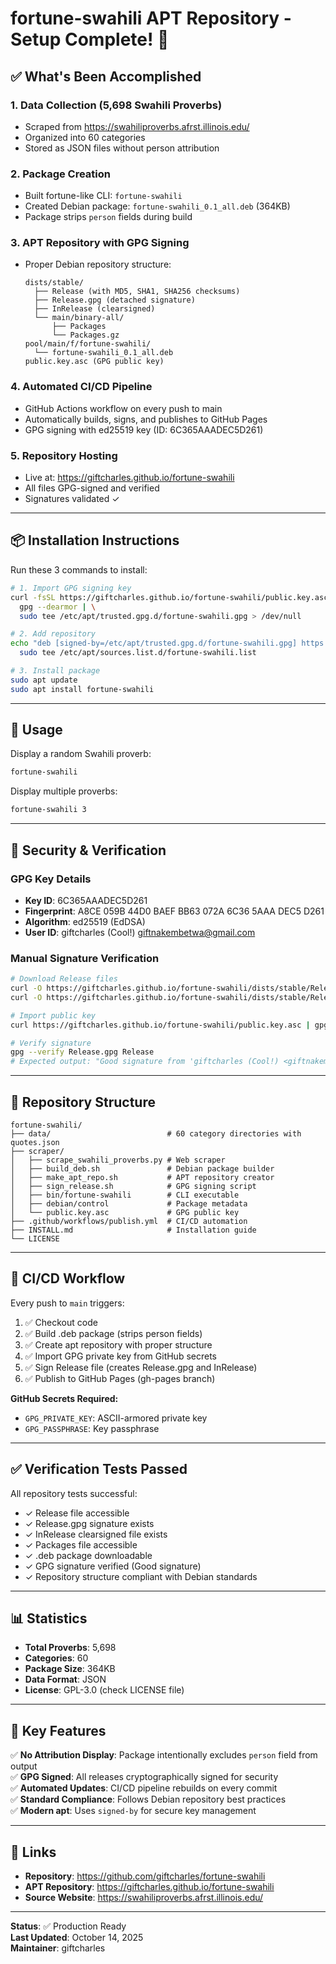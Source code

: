 # fortune-swahili APT Repository - Setup Complete! 🎉

## ✅ What's Been Accomplished

### 1. **Data Collection** (5,698 Swahili Proverbs)
- Scraped from https://swahiliproverbs.afrst.illinois.edu/
- Organized into 60 categories
- Stored as JSON files without person attribution

### 2. **Package Creation**
- Built fortune-like CLI: `fortune-swahili`
- Created Debian package: `fortune-swahili_0.1_all.deb` (364KB)
- Package strips `person` fields during build

### 3. **APT Repository with GPG Signing**
- Proper Debian repository structure:
  ```
  dists/stable/
    ├── Release (with MD5, SHA1, SHA256 checksums)
    ├── Release.gpg (detached signature)
    ├── InRelease (clearsigned)
    └── main/binary-all/
        ├── Packages
        └── Packages.gz
  pool/main/f/fortune-swahili/
    └── fortune-swahili_0.1_all.deb
  public.key.asc (GPG public key)
  ```

### 4. **Automated CI/CD Pipeline**
- GitHub Actions workflow on every push to main
- Automatically builds, signs, and publishes to GitHub Pages
- GPG signing with ed25519 key (ID: 6C365AAADEC5D261)

### 5. **Repository Hosting**
- Live at: https://giftcharles.github.io/fortune-swahili
- All files GPG-signed and verified
- Signatures validated ✓

---

## 📦 Installation Instructions

Run these 3 commands to install:

```bash
# 1. Import GPG signing key
curl -fsSL https://giftcharles.github.io/fortune-swahili/public.key.asc | \
  gpg --dearmor | \
  sudo tee /etc/apt/trusted.gpg.d/fortune-swahili.gpg > /dev/null

# 2. Add repository
echo "deb [signed-by=/etc/apt/trusted.gpg.d/fortune-swahili.gpg] https://giftcharles.github.io/fortune-swahili stable main" | \
  sudo tee /etc/apt/sources.list.d/fortune-swahili.list

# 3. Install package
sudo apt update
sudo apt install fortune-swahili
```

---

## 🚀 Usage

Display a random Swahili proverb:
```bash
fortune-swahili
```

Display multiple proverbs:
```bash
fortune-swahili 3
```

---

## 🔐 Security & Verification

### GPG Key Details
- **Key ID**: 6C365AAADEC5D261
- **Fingerprint**: A8CE 059B 44D0 BAEF BB63 072A 6C36 5AAA DEC5 D261
- **Algorithm**: ed25519 (EdDSA)
- **User ID**: giftcharles (Cool!) <giftnakembetwa@gmail.com>

### Manual Signature Verification
```bash
# Download Release files
curl -O https://giftcharles.github.io/fortune-swahili/dists/stable/Release
curl -O https://giftcharles.github.io/fortune-swahili/dists/stable/Release.gpg

# Import public key
curl https://giftcharles.github.io/fortune-swahili/public.key.asc | gpg --import

# Verify signature
gpg --verify Release.gpg Release
# Expected output: "Good signature from 'giftcharles (Cool!) <giftnakembetwa@gmail.com>'"
```

---

## 📂 Repository Structure

```
fortune-swahili/
├── data/                          # 60 category directories with quotes.json
├── scraper/
│   ├── scrape_swahili_proverbs.py # Web scraper
│   ├── build_deb.sh               # Debian package builder
│   ├── make_apt_repo.sh           # APT repository creator
│   ├── sign_release.sh            # GPG signing script
│   ├── bin/fortune-swahili        # CLI executable
│   ├── debian/control             # Package metadata
│   └── public.key.asc             # GPG public key
├── .github/workflows/publish.yml  # CI/CD automation
├── INSTALL.md                     # Installation guide
└── LICENSE
```

---

## 🔄 CI/CD Workflow

Every push to `main` triggers:
1. ✅ Checkout code
2. ✅ Build .deb package (strips person fields)
3. ✅ Create apt repository with proper structure
4. ✅ Import GPG private key from GitHub secrets
5. ✅ Sign Release file (creates Release.gpg and InRelease)
6. ✅ Publish to GitHub Pages (gh-pages branch)

**GitHub Secrets Required:**
- `GPG_PRIVATE_KEY`: ASCII-armored private key
- `GPG_PASSPHRASE`: Key passphrase

---

## ✅ Verification Tests Passed

All repository tests successful:
- ✓ Release file accessible
- ✓ Release.gpg signature exists
- ✓ InRelease clearsigned file exists
- ✓ Packages file accessible
- ✓ .deb package downloadable
- ✓ GPG signature verified (Good signature)
- ✓ Repository structure compliant with Debian standards

---

## 📊 Statistics

- **Total Proverbs**: 5,698
- **Categories**: 60
- **Package Size**: 364KB
- **Data Format**: JSON
- **License**: GPL-3.0 (check LICENSE file)

---

## 🎯 Key Features

✅ **No Attribution Display**: Package intentionally excludes `person` field from output  
✅ **GPG Signed**: All releases cryptographically signed for security  
✅ **Automated Updates**: CI/CD pipeline rebuilds on every commit  
✅ **Standard Compliance**: Follows Debian repository best practices  
✅ **Modern apt**: Uses `signed-by` for secure key management  

---

## 🔗 Links

- **Repository**: https://github.com/giftcharles/fortune-swahili
- **APT Repository**: https://giftcharles.github.io/fortune-swahili
- **Source Website**: https://swahiliproverbs.afrst.illinois.edu/

---

**Status**: ✅ Production Ready  
**Last Updated**: October 14, 2025  
**Maintainer**: giftcharles
